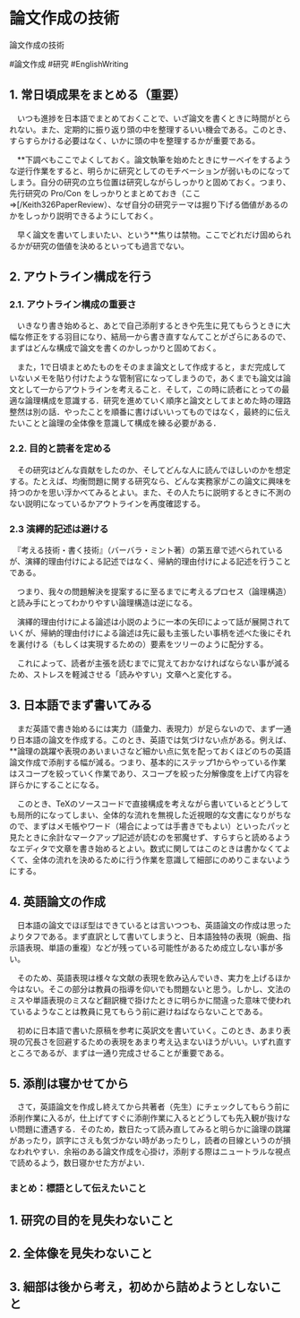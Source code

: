 # 論文作成の技術
論文作成の技術

#論文作成 #研究 #EnglishWriting



## 1. 常日頃成果をまとめる（重要）

　いつも進捗を日本語でまとめておくことで、いざ論文を書くときに時間がとられない。また、定期的に振り返り頭の中を整理するいい機会である。このとき、すらすらかける必要はなく、いかに頭の中を整理するかが重要である。

　**下調べもここでよくしておく。論文執筆を始めたときにサーベイをするような逆行作業をすると、明らかに研究としてのモチベーションが弱いものになってしまう。自分の研究の立ち位置は研究しながらしっかりと固めておく。つまり、先行研究の Pro/Con をしっかりとまとめておき（ここ⇒[/Keith326PaperReview）、なぜ自分の研究テーマは掘り下げる価値があるのかをしっかり説明できるようにしておく。

　早く論文を書いてしまいたい、という**焦りは禁物。ここでどれだけ固められるかが研究の価値を決めるといっても過言でない。



## 2. アウトライン構成を行う

### 2.1. アウトライン構成の重要さ

　いきなり書き始めると、あとで自己添削するときや先生に見てもらうときに大幅な修正をする羽目になり、結局一から書き直すなんてことがざらにあるので、まずはどんな構成で論文を書くのかしっかりと固めておく。

　また，1で日頃まとめたものをそのまま論文として作成すると，まだ完成していないメモを貼り付けたような管制官になってしまうので，あくまでも論文は論文として一からアウトラインを考えること．そして，この時に読者にとっての最適な論理構成を意識する．研究を進めていく順序と論文としてまとめた時の理路整然は別の話．やったことを順番に書けばいいってものではなく，最終的に伝えたいことと論理の全体像を意識して構成を練る必要がある．

### 2.2. 目的と読者を定める

　その研究はどんな貢献をしたのか、そしてどんな人に読んでほしいのかを想定する。たとえば、均衡問題に関する研究なら、どんな実務家がこの論文に興味を持つのかを思い浮かべてみるとよい。また、その人たちに説明するときに不測のない説明になっているかアウトラインを再度確認する。

### 2.3 演繹的記述は避ける

　『考える技術・書く技術』（バーバラ・ミント著）の第五章で述べられているが、演繹的理由付けによる記述ではなく、帰納的理由付けによる記述を行うことである。

　つまり、我々の問題解決を提案するに至るまでに考えるプロセス（論理構造）と読み手にとってわかりやすい論理構造は逆になる。

　演繹的理由付けによる論述は小説のように一本の矢印によって話が展開されていくが、帰納的理由付けによる論述は先に最も主張したい事柄を述べた後にそれを裏付ける（もしくは実現するための）要素をツリーのように配分する。

　これによって、読者が主張を読むまでに覚えておかなければならない事が減るため、ストレスを軽減させる「読みやすい」文章へと変化する。



## 3. 日本語でまず書いてみる

　まだ英語で書き始めるには実力（語彙力、表現力）が足らないので、まず一通り日本語の論文を作成する。このとき、英語では気づけない点がある。例えば、**論理の跳躍や表現のあいまいさなど細かい点に気を配っておくほどのちの英語論文作成で添削する幅が減る。つまり、基本的にステップ1からやっている作業はスコープを絞っていく作業であり、スコープを絞った分解像度を上げて内容を詳らかにすることになる。

　このとき、TeXのソースコードで直接構成を考えながら書いているとどうしても局所的になってしまい、全体的な流れを無視した近視眼的な文書になりがちなので、まずはメモ帳やワード（場合によっては手書きでもよい）といったパッと見たときに余計なマークアップ記述が読むのを邪魔せず、すらすらと読めるようなエディタで文章を書き始めるとよい。数式に関してはこのときは書かなくてよくて、全体の流れを決めるために行う作業を意識して細部にのめりこまないようにする。



## 4. 英語論文の作成

　日本語の論文でほぼ型はできているとは言いつつも、英語論文の作成は思ったよりタフである。まず直訳として書いてしまうと、日本語独特の表現（婉曲、指示語表現、単語の重複）などが残っている可能性があるため成立しない事が多い。

　そのため、英語表現は様々な文献の表現を飲み込んでいき、実力を上げるほか今はない。そこの部分は教員の指導を仰いでも問題ないと思う。しかし、文法のミスや単語表現のミスなど翻訳機で掛けたときに明らかに間違った意味で使われているようなことは教員に見てもらう前に避けねばならないことである。

　初めに日本語で書いた原稿を参考に英訳文を書いていく。このとき、あまり表現の冗長さを回避するための表現をあまり考え込まないほうがいい。いずれ直すところであるが、まずは一通り完成させることが重要である。



## 5. 添削は寝かせてから

　さて，英語論文を作成し終えてから共著者（先生）にチェックしてもらう前に添削作業に入るが，仕上げてすぐに添削作業に入るとどうしても先入観が抜けない問題に遭遇する．そのため，数日たって読み直してみると明らかに論理の跳躍があったり，誤字にさえも気づかない時があったりし，読者の目線というのが損なわれやすい．余裕のある論文作成を心掛け，添削する際はニュートラルな視点で読めるよう，数日寝かせた方がよい．



### まとめ：標語として伝えたいこと

## 1. 研究の目的を見失わないこと

## 2. 全体像を見失わないこと

## 3. 細部は後から考え，初めから詰めようとしないこと



